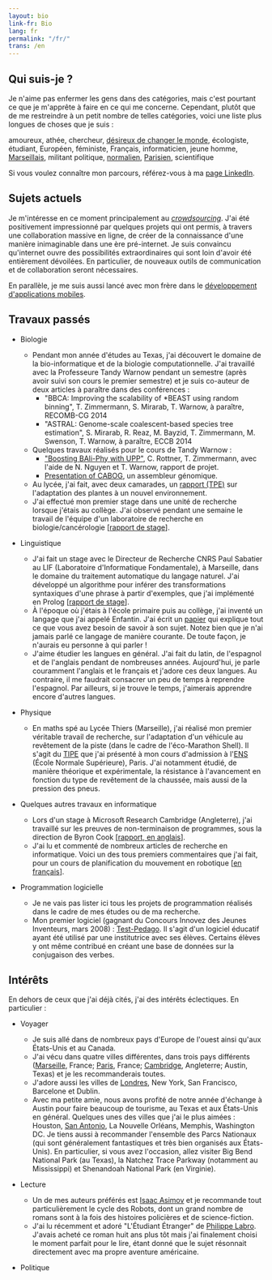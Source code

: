 ```yaml
---
layout: bio
link-fr: Bio
lang: fr
permalink: "/fr/"
trans: /en
---
```


Qui suis-je ?
-------------

Je n'aime pas enfermer les gens dans des catégories, mais c'est
pourtant ce que je m'apprête à faire en ce qui me concerne.
Cependant, plutôt que de me restreindre à un petit nombre de telles
catégories, voici une liste plus longues de choses que je suis :

amoureux, athée, chercheur,
[désireux de changer le monde](/fr/changer-le-monde),
écologiste, étudiant, Européen, féministe,
Français, informaticien, jeune homme, [Marseillais](/fr/marseille),
militant politique, [normalien](http://www.ens.fr),
[Parisien](/fr/paris), scientifique

Si vous voulez connaître mon parcours,
référez-vous à ma [page LinkedIn](https://fr.linkedin.com/in/theozim).

Sujets actuels
--------------

Je m'intéresse en ce moment principalement au
[_crowdsourcing_](http://fr.wikipedia.org/wiki/Crowdsourcing).
J'ai été positivement impressionné par quelques projets qui ont
permis, à travers une collaboration massive en ligne, de créer
de la connaissance d'une manière inimaginable dans une ère pré-internet.
Je suis convaincu qu'internet ouvre des possibilités extraordinaires qui
sont loin d'avoir été entièrement dévoilées.
En particulier, de nouveaux outils de communication et de collaboration
seront nécessaires.

En parallèle, je me suis aussi lancé avec mon frère dans le
[développement d'applications mobiles](/zimmisapps/fr).

Travaux passés
--------------

* Biologie
	* Pendant mon année d'études au Texas,
	j'ai découvert le domaine de la bio-informatique et de la
	biologie computationnelle.
	J'ai travaillé avec la Professeure Tandy Warnow pendant un semestre
	(après avoir suivi son cours le premier semestre)
	et je suis co-auteur de deux articles
	à paraître dans des conférences :
		* "BBCA: Improving the scalability of *BEAST
		using random binning",
		T. Zimmermann, S. Mirarab, T. Warnow, à paraître, RECOMB-CG 2014
        * "ASTRAL: Genome-scale coalescent-based species tree
		estimation", S. Mirarab, R. Reaz, M. Bayzid, T. Zimmermann,
		M. Swenson, T. Warnow,
        à paraître, ECCB 2014
	* Quelques travaux réalisés pour le cours de Tandy Warnow :
		* ["Boosting BAli-Phy with UPP"](/pdf/boosting-bali-phy.pdf),
		C. Rottner, T. Zimmermann,
		avec l'aide de N. Nguyen et T. Warnow, rapport de projet.
		* [Presentation of CABOG](/pdf/presentation-CABOG.pdf),
		un assembleur génomique.
	* Au lycée, j'ai fait, avec deux camarades,
	un [rapport (TPE)](/pdf/TPE.pdf)
	sur l'adaptation des plantes à un nouvel environnement.
	* J'ai effectué mon premier stage dans une unité de recherche
	lorsque j'étais au collège. J'ai observé pendant une semaine
	le travail de l'équipe d'un
	laboratoire de recherche en biologie/cancérologie
	[[rapport de stage](/pdf/stage-IGC.pdf)].
	
* Linguistique
	* J'ai fait un stage avec le Directeur de Recherche CNRS Paul Sabatier
	au LIF (Laboratoire d'Informatique Fondamentale),
	à Marseille, dans le domaine du traitement automatique
	du langage naturel.
	J'ai développé un algorithme pour inférer des transformations
	syntaxiques d'une phrase à partir d'exemples, que j'ai implémenté
	en Prolog [[rapport de stage](/pdf/stage-LIF.pdf)].
	* À l'époque où j'étais à l'école primaire puis au collège,
	j'ai inventé un langage que j'ai appelé Enfantin.
	J'ai écrit un [papier](/pdf/enfantin.pdf)
	qui explique tout ce que vous avez
	besoin de savoir à son sujet.
	Notez bien que je n'ai jamais parlé ce langage de manière courante.
	De toute façon, je n'aurais eu personne à qui parler !
	* J'aime étudier les langues en général. J'ai fait du latin, de
	l'espagnol et de l'anglais pendant de nombreuses années.
	Aujourd'hui, je parle couramment l'anglais et le français et
	j'adore ces deux langues.
	Au contraire, il me faudrait consacrer un peu de temps à reprendre
	l'espagnol. Par ailleurs, si je trouve le temps, j'aimerais
	apprendre encore d'autres langues.
	
* Physique
	* En maths spé au Lycée Thiers (Marseille), j'ai réalisé mon
	premier véritable travail de recherche, sur l'adaptation
	d'un véhicule au revêtement de la piste (dans le cadre
	de l'éco-Marathon Shell).
	Il s'agit du
	[TIPE](/pdf/TIPE.pdf) que
	j'ai présenté à mon cours d'admission à
	l'[ENS](http://www.ens.fr) (École Normale Supérieure), Paris.
	J'ai notamment étudié, de manière théorique et expérimentale,
	la résistance à l'avancement en fonction du type de revêtement
	de la chaussée, mais aussi de la pression des pneus.
	
* Quelques autres travaux en informatique
	* Lors d'un stage à Microsoft Research Cambridge (Angleterre),
	j'ai travaillé sur les preuves de non-terminaison de programmes,
	sous la direction de Byron Cook
	[[rapport, en anglais](/pdf/internship-MSRC.pdf)].
	* J'ai lu et commenté de nombreux articles de recherche en
	informatique. Voici un des tous premiers commentaires que j'ai
	fait, pour un cours de planification du mouvement en robotique
	[[en français](/pdf/planification-trajectoires.pdf)].
	
* Programmation logicielle 
	* Je ne vais pas lister ici tous les projets de
	programmation réalisés dans le cadre de mes études ou de
	ma recherche.
	* Mon premier logiciel
	(gagnant du Concours Innovez des Jeunes Inventeurs,
	mars 2008) : [Test-Pedago](/test-pedago). Il s'agit d'un
	logiciel éducatif ayant été utilisé par une institutrice
	avec ses élèves. Certains élèves y ont même contribué en
	créant une base de données sur la conjugaison des verbes.
	
Intérêts
--------

En dehors de ceux que j'ai déjà cités, j'ai des intérêts éclectiques.
En particulier :

* Voyager
	* Je suis allé dans de nombreux pays d'Europe de l'ouest ainsi
	qu'aux États-Unis et au Canada.
	* J'ai vécu dans quatre villes différentes, dans trois pays
	différents ([Marseille](/fr/marseille), France; [Paris](/fr/paris), France;
	[Cambridge](/fr/cambridge), Angleterre; Austin, Texas)
	et je les recommanderais toutes.
	* J'adore aussi les villes de [Londres](/fr/londres), New York,
	San Francisco, Barcelone et Dublin.
	* Avec ma petite amie, nous avons profité de notre année d'échange
	à Austin pour faire beaucoup de tourisme, au Texas et aux États-Unis
	en général.
	Quelques unes des villes que j'ai le plus aimées :
	Houston, [San Antonio](/fr/san-antonio), La Nouvelle Orléans,
	Memphis, Washington DC.
	Je tiens aussi à recommander l'ensemble des Parcs Nationaux
	(qui sont généralement fantastiques et très bien organisés aux
	États-Unis). En particulier, si vous avez l'occasion, allez visiter
	Big Bend National Park (au Texas), la Natchez Trace Parkway
	(notamment au Mississippi) et Shenandoah National Park (en Virginie).
	
* Lecture
	* Un de mes auteurs préférés est
	[Isaac Asimov](http://fr.wikipedia.org/wiki/Isaac_Asimov)
	et je recommande tout particulièrement le cycle des Robots,
	dont un grand nombre de romans sont à la fois
	des histoires policières et de science-fiction.
	* J'ai lu récemment et adoré "L'Étudiant Étranger" de
	[Philippe Labro](http://fr.wikipedia.org/wiki/Philippe_Labro).
	J'avais acheté ce roman huit ans plus tôt mais j'ai finalement
	choisi le moment parfait pour le lire, étant donné que le sujet
	résonnait directement avec ma propre aventure américaine.
	
* Politique